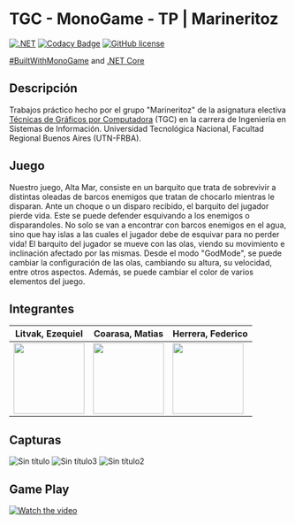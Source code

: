 # TGC - MonoGame - TP | Marineritoz

[![.NET](https://github.com/tgc-utn/tgc-monogame-tp/actions/workflows/dotnet.yml/badge.svg)](https://github.com/tgc-utn/tgc-monogame-tp/actions/workflows/dotnet.yml)
[![Codacy Badge](https://app.codacy.com/project/badge/Grade/63382c4441444632b06d83dcc6dab106)](https://app.codacy.com/gh/tgc-utn/tgc-monogame-tp/dashboard?utm_source=gh&utm_medium=referral&utm_content=&utm_campaign=Badge_grade)
[![GitHub license](https://img.shields.io/github/license/tgc-utn/tgc-monogame-tp.svg)](https://github.com/tgc-utn/tgc-monogame-tp/blob/master/LICENSE)

[#BuiltWithMonoGame](http://www.monogame.net) and [.NET Core](https://dotnet.microsoft.com)

## Descripción

Trabajos práctico hecho por el grupo "Marineritoz" de la asignatura electiva [Técnicas de Gráficos por Computadora](http://tgc-utn.github.io/) (TGC) en la carrera de Ingeniería en Sistemas de Información. Universidad Tecnológica Nacional, Facultad Regional Buenos Aires (UTN-FRBA).

## Juego

Nuestro juego, Alta Mar, consiste en un barquito que trata de sobrevivir a distintas oleadas de barcos enemigos que tratan de chocarlo mientras le disparan. Ante un choque o un disparo recibido, el barquito del jugador pierde vida. Este se puede defender esquivando a los enemigos o disparandoles.
No solo se van a encontrar con barcos enemigos en el agua, sino que hay islas a las cuales el jugador debe de esquivar para no perder vida!
El barquito del jugador se mueve con las olas, viendo su movimiento e inclinación afectado por las mismas. Desde el modo "GodMode", se puede cambiar la configuración de las olas, cambiando su altura, su velocidad, entre otros aspectos. Además, se puede cambiar el color de varios elementos del juego.


## Integrantes

Litvak, Ezequiel  |  Coarasa, Matias | Herrera, Federico
------------ | ------------- | -------------
<img src="https://github.com/MatiCoarasa/2023-1C-3051-Marineritoz/assets/69354561/47eed6bd-909e-49cc-9a76-afa2c6456e30" width="128"/> | <img src="https://github.com/MatiCoarasa/2023-1C-3051-Marineritoz/assets/69354561/952fc4bb-c1a3-4ae4-aec1-0b0b01dc584e" width="128"/> | <img src="https://github.com/MatiCoarasa/2023-1C-3051-Marineritoz/assets/69354561/26bd0896-269e-4914-9970-c0ce8ce2b4da" width="128"/> 


## Capturas

![Sin título](https://github.com/MatiCoarasa/2023-1C-3051-Marineritoz/assets/69354561/f4b3983c-4589-4a22-b002-2eb16b98085d)
![Sin título3](https://github.com/MatiCoarasa/2023-1C-3051-Marineritoz/assets/69354561/ad5dc7e6-26a5-4ed2-b32e-b7e68934cf37)
![Sin título2](https://github.com/MatiCoarasa/2023-1C-3051-Marineritoz/assets/69354561/9949d857-f955-42ef-97da-c4db27cb61f1)


## Game Play

[![Watch the video](https://img.youtube.com/vi/pgEwUC0jvH4/0.jpg)](https://www.youtube.com/playlist?list=PLRM4L32DjvnazuMl8wZlbpEYL5Qh63ulG)
